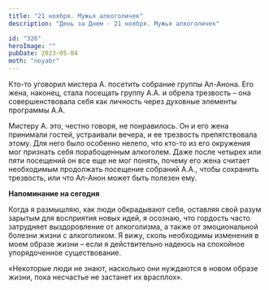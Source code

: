 ```yaml
---
title: "21 ноября. Мужья алкоголичек"
description: "День за Днем - 21 ноября. Мужья алкоголичек"

id: "326"
heroImage: ""
pubDate: 2023-05-04
moth: "noyabr"
---
```


Кто-то уговорил мистера А. посетить собрание группы Ал-Анона. Его жена,
наконец, стала посещать группу А.А. и обрела трезвость – она совершенствовала
себя как личность через духовные элементы программы А.А.

Мистеру А. это, честно говоря, не понравилось. Он и его жена принимали гостей,
устраивали вечера, и ее трезвость препятствовала этому. Для него было особенно
нелепо, что кто-то из его окружения мог признать себя порабощенным алкоголем.
Даже после четырех или пяти посещений он все еще не мог понять, почему его
жена считает необходимым продолжать посещение собраний А.А., чтобы сохранить
трезвость, или что Ал-Анон может быть полезен ему.

**Напоминание на сегодня**

Когда я размышляю, как люди обкрадывают себя, оставляя свой разум зарытым для
восприятия новых идей, я осознаю, что гордость часто затрудняет выздоровление
от алкоголизма, а также от эмоциональной болезни жизни с алкоголиком. Я вижу,
сколь необходимы изменения в моем образе жизни – если я действительно надеюсь
на спокойное упорядоченное существование.

«Некоторые люди не знают, насколько они нуждаются в новом образе жизни, пока
несчастье не застанет их врасплох».
